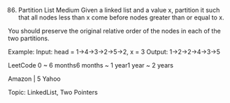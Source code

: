 86. Partition List
Medium
Given a linked list and a value x, partition it such that all nodes less than x come before nodes greater than or equal to x.

You should preserve the original relative order of the nodes in each of the two partitions.

Example:
Input: head = 1->4->3->2->5->2, x = 3
Output: 1->2->2->4->3->5

LeetCode
0 ~ 6 months6 months ~ 1 year1 year ~ 2 years

Amazon | 5  Yahoo

Topic: LinkedList, Two Pointers

